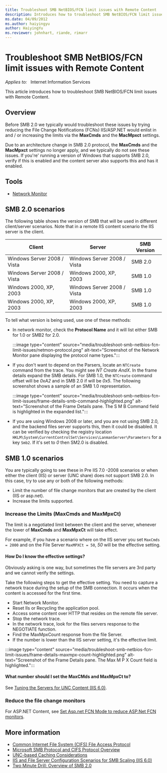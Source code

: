 ```yaml
---
title: Troubleshoot SMB NetBIOS/FCN limit issues with Remote Content
description: Introduces how to troubleshoot SMB NetBIOS/FCN limit issues with Remote Content
ms.date: 04/09/2012
ms.author: haiyingyu
author: HaiyingYu
ms.reviewer: johnhart, riande, rimarr
---
```

# Troubleshoot SMB NetBIOS/FCN limit issues with Remote Content

_Applies to:_ &nbsp; Internet Information Services

This article introduces how to troubleshoot SMB NetBIOS/FCN limit issues with Remote Content.

## Overview

Before SMB 2.0 we typically would troubleshoot these issues by trying reducing the File Change Notifications (FCNs) IIS/ASP.NET would enlist in and / or increasing the limits via the **MaxCmds** and the **MacMpxct** settings.

Due to an architecture change in SMB 2.0 protocol, the **MaxCmds** and the **MacMpxct** settings no longer apply, and we typically do not see these issues. If you're' running a version of Windows that supports SMB 2.0, verify if this is enabled and the content server also supports this and has it enabled.

## Tools

- [Network Monitor](../../../../windows-server/networking/network-monitor-3.md)

## SMB 2.0 scenarios

The following table shows the version of SMB that will be used in different client/server scenarios. Note that in a remote IIS content scenario the IIS server is the client.

| Client | Server | SMB Version |
| --- | --- | --- |
| Windows Server 2008 / Vista | Windows Server 2008 / Vista | SMB 2.0 |
| Windows Server 2008 / Vista | Windows 2000, XP, 2003 | SMB 1.0 |
| Windows 2000, XP, 2003 | Windows Server 2008 / Vista | SMB 1.0 |
| Windows 2000, XP, 2003 | Windows 2000, XP, 2003 | SMB 1.0 |

To tell what version is being used, use one of these methods:

- In network monitor, check the **Protocol Name** and it will list either SMB for 1.0 or SMB2 for 2.0.

    :::image type="content" source="media/troubleshoot-smb-netbios-fcn-limit-issues/netmon-protocol.png" alt-text="Screenshot of the Network Monitor pane displaying the protocol name types.":::

- If you don't want to depend on the Parsers, locate an `NTCreate` command from the trace. You might see _NT Create AndX_. In the frame details expand the SMB details. For SMB 1.0, the `NTCreate` command offset will be _0xA2_ and in SMB 2.0 if will be _0x5_. The following screenshot shows a sample of an SMB 1.0 representation.

    :::image type="content" source="media/troubleshoot-smb-netbios-fcn-limit-issues/frame-details-smb-command-highlighted.png" alt-text="Screenshot of the Frame Details pane. The S M B Command field is highlighted in the expanded list.":::

- If you are using Windows 2008 or later, and you are not using SMB 2.0, and the backend files server supports this, then it could be disabled. It can be verified by checking the registry location `HKLM\System\CurrentControlSet\Services\LanmanServer\Parameters` for a key `Smb2`. If it's set to _0_ then SM2.0 is disabled.

## SMB 1.0 scenarios

You are typically going to see these in Pre IIS 7.0 -2008 scenarios or when either the client (IIS) or server (UNC share) does not support SMB 2.0. In this case, try to use any or both of the following methods:

- Limit the number of file change monitors that are created by the client (IIS or asp.net).
- Increase the limits supported.

### Increase the Limits (MaxCmds and MaxMpxCt)

The limit is a negotiated limit between the client and the server, whenever the lower of **MaxCmds** and **MaxMpxCt** will take effect.

For example, if you have a scenario where on the IIS server you set `MaxCmds = 2000` and on the File Server `MaxMPXCt = 50`, _50_ will be the effective setting.

#### How Do I know the effective settings?

Obviously asking is one way, but sometimes the file servers are 3rd party and we cannot verify the settings.

Take the following steps to get the effective setting. You need to capture a network trace during the setup of the SMB connection. It occurs when the content is accessed for the first time.

- Start Network Monitor.
- Reset IIs or Recycling the application pool.
- Access some content over HTTP that resides on the remote file server.
- Stop the network trace.
- In the network trace, look for the files servers response to the NEGOTIATE function.
- Find the MaxMpxCount response from the file Server.
- If the number is lower than the IIS server setting, it's the effective limit.

:::image type="content" source="media/troubleshoot-smb-netbios-fcn-limit-issues/frame-details-maxmpx-count-highlighted.png" alt-text="Screenshot of the Frame Details pane. The Max M P X Count field is highlighted.":::

#### What number should I set the MaxCMds and MaxMpxCt to?

See [Tuning the Servers for UNC Content (IIS 6.0)](/previous-versions/windows/it-pro/windows-server-2008-R2-and-2008/dd296694(v=ws.10)).

### Reduce the file change monitors

For ASP.NET Content, see [Set Asp.net FCN Mode to reduce ASP.Net FCN monitors](https://support.microsoft.com/kb/911272).

## More information

- [Common Internet File System (CIFS) File Access Protocol](/openspecs/windows_protocols/ms-cifs/d416ff7c-c536-406e-a951-4f04b2fd1d2b)
- [Microsoft SMB Protocol and CIFS Protocol Overview](/windows/win32/fileio/microsoft-smb-protocol-and-cifs-protocol-overview)
- [UNC-based Caching Considerations](/previous-versions/windows/it-pro/windows-server-2003/cc778350(v=ws.10))
- [IIS and File Server Configuration Scenarios for SMB Scaling (IIS 6.0)](/previous-versions/windows/it-pro/windows-server-2008-R2-and-2008/dd296655(v=ws.10))
- [Two Minute Drill: Overview of SMB 2.0](/previous-versions/windows/it-pro/windows-server-2008-R2-and-2008/dd296655(v=ws.10))
